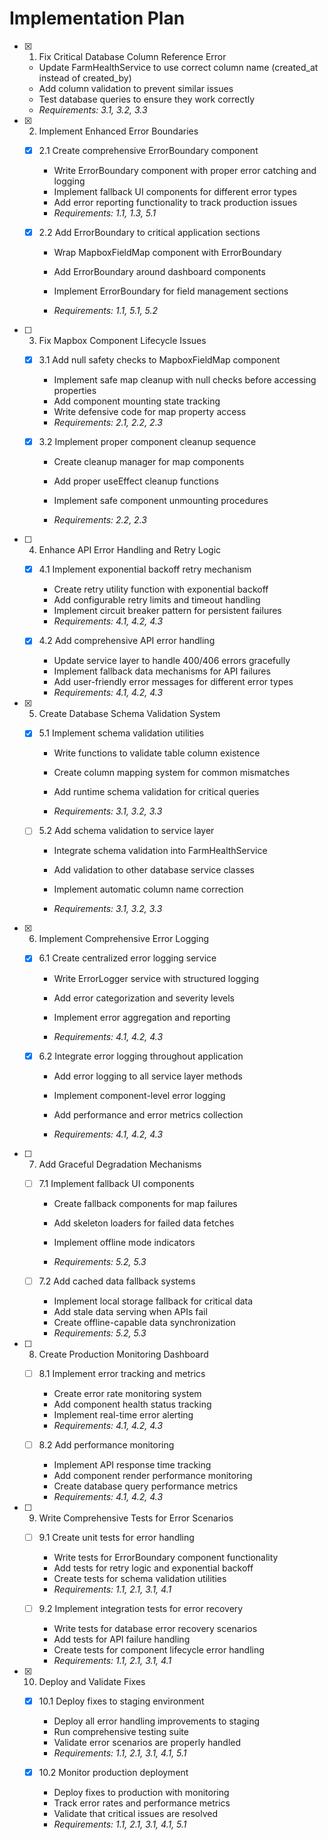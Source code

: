 # Implementation Plan

- [x] 1. Fix Critical Database Column Reference Error


  - Update FarmHealthService to use correct column name (created_at instead of created_by)
  - Add column validation to prevent similar issues
  - Test database queries to ensure they work correctly
  - _Requirements: 3.1, 3.2, 3.3_

- [x] 2. Implement Enhanced Error Boundaries

  - [x] 2.1 Create comprehensive ErrorBoundary component



    - Write ErrorBoundary component with proper error catching and logging
    - Implement fallback UI components for different error types
    - Add error reporting functionality to track production issues
    - _Requirements: 1.1, 1.3, 5.1_

  - [x] 2.2 Add ErrorBoundary to critical application sections


    - Wrap MapboxFieldMap component with ErrorBoundary
    - Add ErrorBoundary around dashboard components
    - Implement ErrorBoundary for field management sections

    - _Requirements: 1.1, 5.1, 5.2_

- [ ] 3. Fix Mapbox Component Lifecycle Issues
  - [x] 3.1 Add null safety checks to MapboxFieldMap component


    - Implement safe map cleanup with null checks before accessing properties
    - Add component mounting state tracking
    - Write defensive code for map property access
    - _Requirements: 2.1, 2.2, 2.3_

  - [x] 3.2 Implement proper component cleanup sequence


    - Create cleanup manager for map components
    - Add proper useEffect cleanup functions

    - Implement safe component unmounting procedures
    - _Requirements: 2.2, 2.3_

- [ ] 4. Enhance API Error Handling and Retry Logic
  - [x] 4.1 Implement exponential backoff retry mechanism


    - Create retry utility function with exponential backoff
    - Add configurable retry limits and timeout handling
    - Implement circuit breaker pattern for persistent failures
    - _Requirements: 4.1, 4.2, 4.3_

  - [x] 4.2 Add comprehensive API error handling


    - Update service layer to handle 400/406 errors gracefully
    - Implement fallback data mechanisms for API failures
    - Add user-friendly error messages for different error types
    - _Requirements: 4.1, 4.2, 4.3_

- [x] 5. Create Database Schema Validation System



  - [x] 5.1 Implement schema validation utilities



    - Write functions to validate table column existence
    - Create column mapping system for common mismatches
    - Add runtime schema validation for critical queries


    - _Requirements: 3.1, 3.2, 3.3_



  - [ ] 5.2 Add schema validation to service layer
    - Integrate schema validation into FarmHealthService
    - Add validation to other database service classes




    - Implement automatic column name correction
    - _Requirements: 3.1, 3.2, 3.3_




- [x] 6. Implement Comprehensive Error Logging



  - [x] 6.1 Create centralized error logging service



    - Write ErrorLogger service with structured logging



    - Add error categorization and severity levels
    - Implement error aggregation and reporting

    - _Requirements: 4.1, 4.2, 4.3_













  - [x] 6.2 Integrate error logging throughout application


    - Add error logging to all service layer methods






    - Implement component-level error logging
    - Add performance and error metrics collection
    - _Requirements: 4.1, 4.2, 4.3_








- [ ] 7. Add Graceful Degradation Mechanisms
  - [ ] 7.1 Implement fallback UI components
    - Create fallback components for map failures




    - Add skeleton loaders for failed data fetches
    - Implement offline mode indicators
    - _Requirements: 5.2, 5.3_

  - [ ] 7.2 Add cached data fallback systems



    - Implement local storage fallback for critical data
    - Add stale data serving when APIs fail
    - Create offline-capable data synchronization
    - _Requirements: 5.2, 5.3_

- [ ] 8. Create Production Monitoring Dashboard
  - [ ] 8.1 Implement error tracking and metrics
    - Create error rate monitoring system
    - Add component health status tracking
    - Implement real-time error alerting
    - _Requirements: 4.1, 4.2, 4.3_

  - [ ] 8.2 Add performance monitoring
    - Implement API response time tracking
    - Add component render performance monitoring
    - Create database query performance metrics
    - _Requirements: 4.1, 4.2, 4.3_

- [ ] 9. Write Comprehensive Tests for Error Scenarios
  - [ ] 9.1 Create unit tests for error handling
    - Write tests for ErrorBoundary component functionality
    - Add tests for retry logic and exponential backoff
    - Create tests for schema validation utilities
    - _Requirements: 1.1, 2.1, 3.1, 4.1_

  - [ ] 9.2 Implement integration tests for error recovery
    - Write tests for database error recovery scenarios
    - Add tests for API failure handling
    - Create tests for component lifecycle error handling
    - _Requirements: 1.1, 2.1, 3.1, 4.1_

- [x] 10. Deploy and Validate Fixes


  - [x] 10.1 Deploy fixes to staging environment

    - Deploy all error handling improvements to staging
    - Run comprehensive testing suite
    - Validate error scenarios are properly handled
    - _Requirements: 1.1, 2.1, 3.1, 4.1, 5.1_

  - [x] 10.2 Monitor production deployment

    - Deploy fixes to production with monitoring
    - Track error rates and performance metrics
    - Validate that critical issues are resolved
    - _Requirements: 1.1, 2.1, 3.1, 4.1, 5.1_